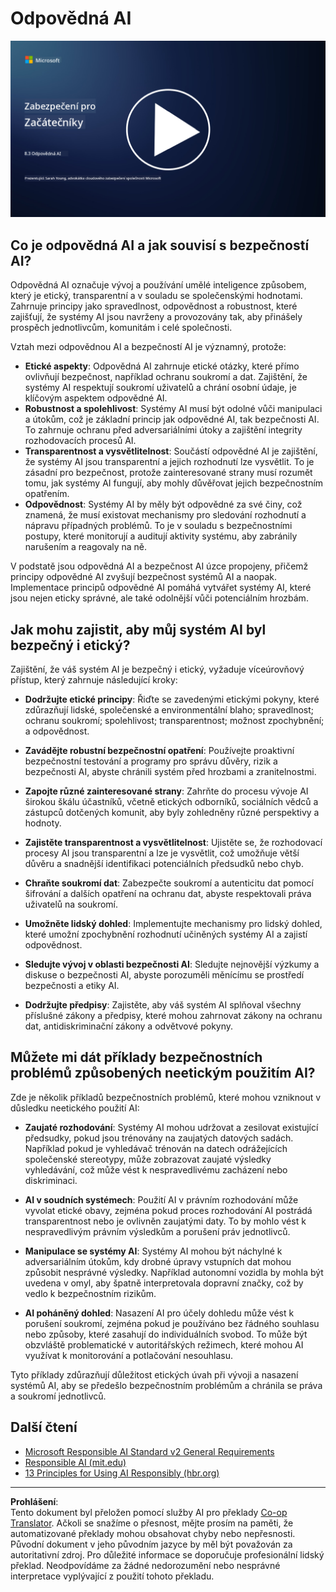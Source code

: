 <!--
CO_OP_TRANSLATOR_METADATA:
{
  "original_hash": "5e9775ee91bde7d44577891d5f11c4c5",
  "translation_date": "2025-09-03T20:45:25+00:00",
  "source_file": "8.3 Responsible AI.md",
  "language_code": "cs"
}
-->
# Odpovědná AI

[![Sledujte video](../../translated_images/8-3_placeholder.9a5623e020ef9751bfd82c06e3014edc976e2b2dc6ac5836571e63873a3c28b4.cs.png)](https://learn-video.azurefd.net/vod/player?id=b7517901-8f81-4475-b586-385a361c51e8)

## Co je odpovědná AI a jak souvisí s bezpečností AI?

Odpovědná AI označuje vývoj a používání umělé inteligence způsobem, který je etický, transparentní a v souladu se společenskými hodnotami. Zahrnuje principy jako spravedlnost, odpovědnost a robustnost, které zajišťují, že systémy AI jsou navrženy a provozovány tak, aby přinášely prospěch jednotlivcům, komunitám i celé společnosti.

Vztah mezi odpovědnou AI a bezpečností AI je významný, protože:

-   **Etické aspekty**: Odpovědná AI zahrnuje etické otázky, které přímo ovlivňují bezpečnost, například ochranu soukromí a dat. Zajištění, že systémy AI respektují soukromí uživatelů a chrání osobní údaje, je klíčovým aspektem odpovědné AI.
-   **Robustnost a spolehlivost**: Systémy AI musí být odolné vůči manipulaci a útokům, což je základní princip jak odpovědné AI, tak bezpečnosti AI. To zahrnuje ochranu před adversariálními útoky a zajištění integrity rozhodovacích procesů AI.
-   **Transparentnost a vysvětlitelnost**: Součástí odpovědné AI je zajištění, že systémy AI jsou transparentní a jejich rozhodnutí lze vysvětlit. To je zásadní pro bezpečnost, protože zainteresované strany musí rozumět tomu, jak systémy AI fungují, aby mohly důvěřovat jejich bezpečnostním opatřením.
-   **Odpovědnost**: Systémy AI by měly být odpovědné za své činy, což znamená, že musí existovat mechanismy pro sledování rozhodnutí a nápravu případných problémů. To je v souladu s bezpečnostními postupy, které monitorují a auditují aktivity systému, aby zabránily narušením a reagovaly na ně.

V podstatě jsou odpovědná AI a bezpečnost AI úzce propojeny, přičemž principy odpovědné AI zvyšují bezpečnost systémů AI a naopak. Implementace principů odpovědné AI pomáhá vytvářet systémy AI, které jsou nejen eticky správné, ale také odolnější vůči potenciálním hrozbám.

## Jak mohu zajistit, aby můj systém AI byl bezpečný i etický?

Zajištění, že váš systém AI je bezpečný i etický, vyžaduje víceúrovňový přístup, který zahrnuje následující kroky:

- **Dodržujte etické principy**: Řiďte se zavedenými etickými pokyny, které zdůrazňují lidské, společenské a environmentální blaho; spravedlnost; ochranu soukromí; spolehlivost; transparentnost; možnost zpochybnění; a odpovědnost.

- **Zavádějte robustní bezpečnostní opatření**: Používejte proaktivní bezpečnostní testování a programy pro správu důvěry, rizik a bezpečnosti AI, abyste chránili systém před hrozbami a zranitelnostmi.

- **Zapojte různé zainteresované strany**: Zahrňte do procesu vývoje AI širokou škálu účastníků, včetně etických odborníků, sociálních vědců a zástupců dotčených komunit, aby byly zohledněny různé perspektivy a hodnoty.

- **Zajistěte transparentnost a vysvětlitelnost**: Ujistěte se, že rozhodovací procesy AI jsou transparentní a lze je vysvětlit, což umožňuje větší důvěru a snadnější identifikaci potenciálních předsudků nebo chyb.

- **Chraňte soukromí dat**: Zabezpečte soukromí a autenticitu dat pomocí šifrování a dalších opatření na ochranu dat, abyste respektovali práva uživatelů na soukromí.

- **Umožněte lidský dohled**: Implementujte mechanismy pro lidský dohled, které umožní zpochybnění rozhodnutí učiněných systémy AI a zajistí odpovědnost.

- **Sledujte vývoj v oblasti bezpečnosti AI**: Sledujte nejnovější výzkumy a diskuse o bezpečnosti AI, abyste porozuměli měnícímu se prostředí bezpečnosti a etiky AI.

- **Dodržujte předpisy**: Zajistěte, aby váš systém AI splňoval všechny příslušné zákony a předpisy, které mohou zahrnovat zákony na ochranu dat, antidiskriminační zákony a odvětvové pokyny.

## Můžete mi dát příklady bezpečnostních problémů způsobených neetickým použitím AI?

Zde je několik příkladů bezpečnostních problémů, které mohou vzniknout v důsledku neetického použití AI:

- **Zaujaté rozhodování**: Systémy AI mohou udržovat a zesilovat existující předsudky, pokud jsou trénovány na zaujatých datových sadách. Například pokud je vyhledávač trénován na datech odrážejících společenské stereotypy, může zobrazovat zaujaté výsledky vyhledávání, což může vést k nespravedlivému zacházení nebo diskriminaci.

- **AI v soudních systémech**: Použití AI v právním rozhodování může vyvolat etické obavy, zejména pokud proces rozhodování AI postrádá transparentnost nebo je ovlivněn zaujatými daty. To by mohlo vést k nespravedlivým právním výsledkům a porušení práv jednotlivců.

- **Manipulace se systémy AI**: Systémy AI mohou být náchylné k adversariálním útokům, kdy drobné úpravy vstupních dat mohou způsobit nesprávné výsledky. Například autonomní vozidla by mohla být uvedena v omyl, aby špatně interpretovala dopravní značky, což by vedlo k bezpečnostním rizikům.

- **AI poháněný dohled**: Nasazení AI pro účely dohledu může vést k porušení soukromí, zejména pokud je používáno bez řádného souhlasu nebo způsoby, které zasahují do individuálních svobod. To může být obzvláště problematické v autoritářských režimech, které mohou AI využívat k monitorování a potlačování nesouhlasu.

Tyto příklady zdůrazňují důležitost etických úvah při vývoji a nasazení systémů AI, aby se předešlo bezpečnostním problémům a chránila se práva a soukromí jednotlivců.

## Další čtení

 - [Microsoft Responsible AI Standard v2 General Requirements](https://query.prod.cms.rt.microsoft.com/cms/api/am/binary/RE5cmFl?culture=en-us&country=us&WT.mc_id=academic-96948-sayoung)
 - [Responsible AI (mit.edu)](https://sloanreview.mit.edu/big-ideas/responsible-ai/)
 - [13 Principles for Using AI Responsibly (hbr.org)](https://hbr.org/2023/06/13-principles-for-using-ai-responsibly)

---

**Prohlášení**:  
Tento dokument byl přeložen pomocí služby AI pro překlady [Co-op Translator](https://github.com/Azure/co-op-translator). Ačkoli se snažíme o přesnost, mějte prosím na paměti, že automatizované překlady mohou obsahovat chyby nebo nepřesnosti. Původní dokument v jeho původním jazyce by měl být považován za autoritativní zdroj. Pro důležité informace se doporučuje profesionální lidský překlad. Neodpovídáme za žádné nedorozumění nebo nesprávné interpretace vyplývající z použití tohoto překladu.